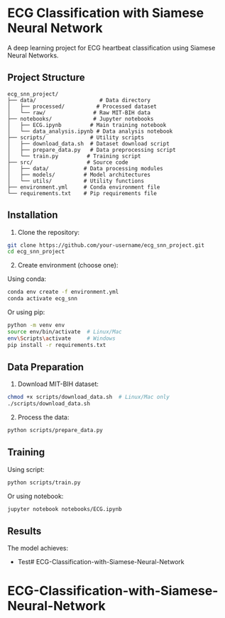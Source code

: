 # ECG Classification with Siamese Neural Network

A deep learning project for ECG heartbeat classification using Siamese Neural Networks.

## Project Structure
```
ecg_snn_project/
├── data/                    # Data directory
│   ├── processed/          # Processed dataset
│   └── raw/               # Raw MIT-BIH data
├── notebooks/             # Jupyter notebooks
│   ├── ECG.ipynb         # Main training notebook
│   └── data_analysis.ipynb # Data analysis notebook
├── scripts/              # Utility scripts
│   ├── download_data.sh  # Dataset download script
│   ├── prepare_data.py   # Data preprocessing script
│   └── train.py         # Training script
├── src/                 # Source code
│   ├── data/           # Data processing modules
│   ├── models/         # Model architectures
│   └── utils/          # Utility functions
├── environment.yml     # Conda environment file
└── requirements.txt    # Pip requirements file
```

## Installation

1. Clone the repository:
```bash
git clone https://github.com/your-username/ecg_snn_project.git
cd ecg_snn_project
```

2. Create environment (choose one):

Using conda:
```bash
conda env create -f environment.yml
conda activate ecg_snn
```

Or using pip:
```bash
python -m venv env
source env/bin/activate  # Linux/Mac
env\Scripts\activate     # Windows
pip install -r requirements.txt
```

## Data Preparation

1. Download MIT-BIH dataset:
```bash
chmod +x scripts/download_data.sh  # Linux/Mac only
./scripts/download_data.sh
```

2. Process the data:
```bash
python scripts/prepare_data.py
```

## Training

Using script:
```bash
python scripts/train.py
```

Or using notebook:
```bash
jupyter notebook notebooks/ECG.ipynb
```

## Results

The model achieves:
- Test# ECG-Classification-with-Siamese-Neural-Network
# ECG-Classification-with-Siamese-Neural-Network
